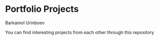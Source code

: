 # Portfolio Projects
Barkamol Urinboev

You can find interesting projects from each other through this repository
